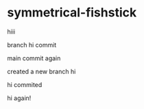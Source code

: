 # symmetrical-fishstick
hiii

branch hi commit

main commit again

created a new branch hi

hi commited

hi again!